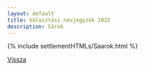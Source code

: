 ```yaml
---
layout: default
title: Választási névjegyzék 2022
description: Sárok
---
```


{% include settlementHTMLs/Saarok.html %}

[Vissza](../)